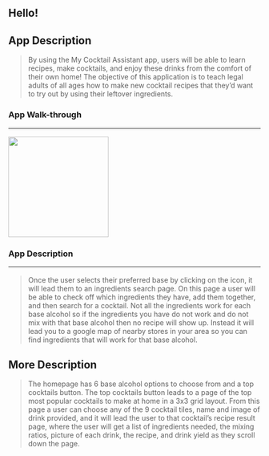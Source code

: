 ## Hello!

## App Description
<blockquote>
By using the My Cocktail Assistant app, users will be able to learn recipes, make cocktails, and enjoy these drinks from the comfort of their own home! The objective of this application is to teach legal adults of all ages how to make new cocktail recipes that they’d want to try out by using their leftover ingredients.
</blockquote>

### App Walk-through <br> <hr>

<img src="https://recordit.co/wQRP94NTcE.gif" width=200><br> 



### App Description	<hr>
<blockquote>
Once the user selects their preferred base by clicking on the icon, it will lead them to an ingredients search page. On this page a user will be able to check off which ingredients they have, add them together, and then search for a cocktail. Not all the ingredients work for each base alcohol so if the ingredients you have do not work and do not mix with that base alcohol then no recipe will show up. Instead it will lead you to a google map of nearby stores in your area so you can find ingredients that will work for that base alcohol.
</blockquote>

## More Description
<blockquote>
The homepage has 6 base alcohol options to choose from and a top cocktails button. The top cocktails button leads to a page of the top most popular cocktails to make at home in a 3x3 grid layout. From this page a user can choose any of the 9 cocktail tiles, name and image of drink provided, and it will lead the user to that cocktail’s recipe result page, where the user will get a list of ingredients needed, the mixing ratios, picture of each drink, the recipe, and drink yield as they scroll down the page.
</blockquote>
